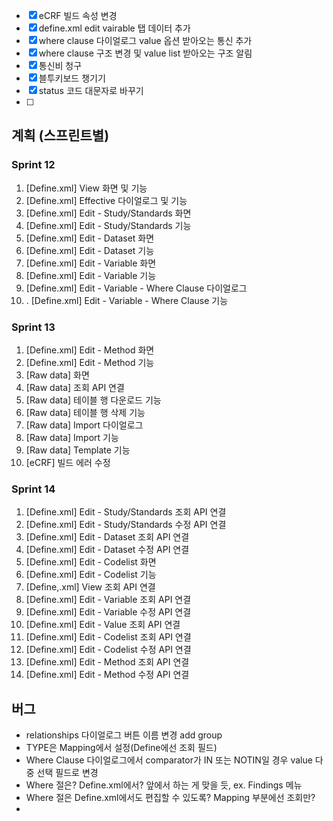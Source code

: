 - [x] eCRF 빌드 속성 변경
- [x] define.xml edit vairable 탭 데이터 추가
- [x] where clause 다이얼로그 value 옵션 받아오는 통신 추가
- [x] where clause 구조 변경 및 value list 받아오는 구조 알림
- [x] 통신비 청구
- [x] 블투키보드 챙기기
- [x] status 코드 대문자로 바꾸기
- [ ] 

## 계획 (스프린트별)

### Sprint 12

1. \[Define.xml\] View 화면 및 기능
3. \[Define.xml\] Effective 다이얼로그 및 기능
4. \[Define.xml\] Edit - Study/Standards 화면
5. \[Define.xml\] Edit - Study/Standards 기능
6. \[Define.xml\] Edit - Dataset 화면
7. \[Define.xml\] Edit - Dataset 기능
8. \[Define.xml\] Edit - Variable 화면
9. \[Define.xml\] Edit - Variable 기능
10. \[Define.xml\] Edit - Variable - Where Clause 다이얼로그
11. . \[Define.xml\] Edit  - Variable - Where Clause 기능

### Sprint 13

1. \[Define.xml\] Edit - Method 화면
2. \[Define.xml\] Edit - Method 기능
3. \[Raw data\] 화면
4. \[Raw data\] 조회 API 연결
5. \[Raw data\] 테이블 행 다운로드 기능
6. \[Raw data\] 테이블 행 삭제 기능
7. \[Raw data\] Import 다이얼로그
8. \[Raw data\] Import 기능
9. \[Raw data\] Template 기능
10. \[eCRF] 빌드 에러 수정

### Sprint 14

1. \[Define.xml\] Edit - Study/Standards 조회 API 연결
2.  \[Define.xml\] Edit - Study/Standards 수정 API 연결
3. \[Define.xml\] Edit - Dataset 조회 API 연결
4. \[Define.xml\] Edit - Dataset 수정 API 연결
5. \[Define.xml\] Edit - Codelist 화면
6. \[Define.xml\] Edit - Codelist 기능
7. \[Define,.xml] View 조회 API 연결
8. \[Define.xml\] Edit - Variable 조회 API 연결
9. \[Define.xml\] Edit - Variable 수정 API 연결
10. \[Define.xml\] Edit - Value 조회 API 연결
11. \[Define.xml\] Edit - Codelist 조회 API 연결
12.  \[Define.xml\] Edit - Codelist 수정 API 연결
13. \[Define.xml\] Edit - Method 조회 API 연결
14. \[Define.xml\] Edit - Method 수정 API 연결

## 버그

- relationships 다이얼로그 버튼 이름 변경 add group
- TYPE은 Mapping에서 설정(Define에선 조회 필드)
- Where Clause 다이얼로그에서 comparator가 IN 또는 NOTIN일 경우 value 다중 선택 필드로 변경
- Where 절은? Define.xml에서? 앞에서 하는 게 맞을 듯, ex. Findings 메뉴
- Where 절은 Define.xml에서도 편집할 수 있도록? Mapping 부분에선 조회만?
- 